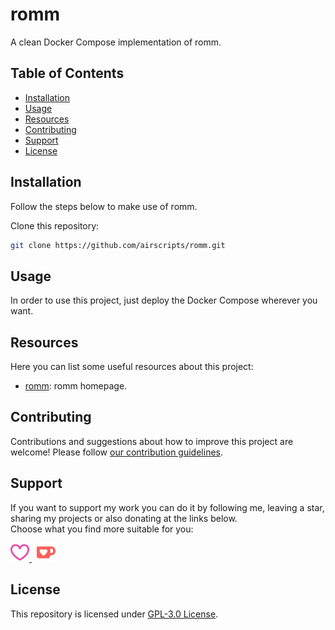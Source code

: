 # romm

A clean Docker Compose implementation of romm.

## Table of Contents

- [Installation](#installation)
- [Usage](#usage)
- [Resources](#resources)
- [Contributing](#contributing)
- [Support](#support)
- [License](#license)

## Installation

Follow the steps below to make use of romm.

Clone this repository:

```bash
git clone https://github.com/airscripts/romm.git
```

## Usage

In order to use this project, just deploy the Docker Compose wherever you want.

## Resources

Here you can list some useful resources about this project:

- [romm](https://romm.app/): romm homepage.

## Contributing

Contributions and suggestions about how to improve this project are welcome!
Please follow [our contribution guidelines](https://github.com/airscripts/romm/blob/main/CONTRIBUTING.md).

## Support

If you want to support my work you can do it by following me, leaving a star, sharing my projects or also donating at the links below.  
Choose what you find more suitable for you:

<a href="https://github.com/sponsors/airscripts" target="blank">
  <img src="https://raw.githubusercontent.com/airscripts/assets/main/images/github-sponsors.svg" alt="GitHub Sponsors" width="30px" />
</a>&nbsp;
<a href="https://ko-fi.com/airscript" target="blank">
  <img src="https://raw.githubusercontent.com/airscripts/assets/main/images/kofi.svg" alt="Kofi" width="30px" />
</a>

## License

This repository is licensed under [GPL-3.0 License](https://github.com/airscripts/romm/blob/main/LICENSE).
